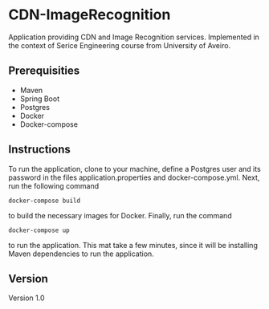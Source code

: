 # CDN-ImageRecognition
Application providing CDN and Image Recognition services. Implemented in the context of Serice Engineering course from University of Aveiro.

## Prerequisities

* Maven
* Spring Boot
* Postgres
* Docker
* Docker-compose

## Instructions

To run the application, clone to your machine, define a Postgres user and its password in the files application.properties and docker-compose.yml.
Next, run the following command
```
docker-compose build
```
to build the necessary images for Docker. Finally, run the command
```
docker-compose up
```
to run the application. This mat take a few minutes, since it will be installing Maven dependencies to run the application.

## Version
Version 1.0
